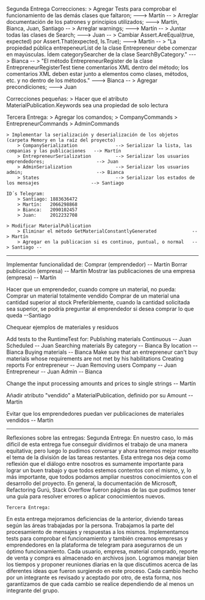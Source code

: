Segunda Entrega Correcciones:
    > Agregar Tests para comprobar el funcionamiento de las demás clases que faltaron; ---> Martín --
    > Arreglar documentación de los patrones y principios utilizados; ---> Martín, Bianca, Juan, Santiago --
    > Arreglar warnings;  ---> Martín --
    > Juntar todas las clases de Search; ---> Juan --
    > Cambiar Assert.AreEqual(true, expected) por Assert.That(expected, Is.True); ---> Martín --
    > "La propiedad pública entrepeneurList de la clase Entrepreneur debe comenzar en mayúsculas. Ídem categorySearcher de la clase SearchByCategory." ---> Bianca --
    > "El método EntrepreneurRegister de la clase EntrepreneurRegisterTest tiene comentarios XML dentro del método; los comentarios XML deben estar junto a elementos como clases, métodos, etc. y no dentro de los métodos."   ---> Bianca --
    > Agregar precondiciones; ---> Juan


Correcciones pequeñas:
    > Hacer que el atributo MaterialPublication.Keywords sea una propiedad de solo lectura


Tercera Entrega:
    > Agregar los comandos; 
        > CompanyCommands
        > EntrepreneurCommands
        > AdminCommands
        
    > Implementar la serialización y deserialización de los objetos (carpeta Memory en la raíz del proyecto)
        > CompanySerialization              --> Serializar la lista, las companias y las publicaciones   --> Martín
        > EntrepreneurSerialization         --> Serializar los usuarios emprendedores;                   --> Juan
        > AdminSerialization                --> Serializar los usuarios admin;                           --> Bianca
        > States                            --> Serializar los estados de los mensajes                   --> Santiago

    ID´s Telegram:
        > Santiago: 1883636472
        > Martín:   2066298868
        > Bianca:   2090102457
        > Juan:     2012232708

    > Modificar MaterialPublication
        > Eliminar el método GetMaterialConstantlyGenerated             --> Martín
        > Agregar en la publicacion si es continuo, puntual, o normal   --> Santiago --

-------------------------------------------------------------------------------------------------
Implementar funcionalidad de:
	Comprar (emprendedor) -- Martín
	Borrar publicación (empresa) -- Martín
	Mostrar las publicaciones de una empresa (empresa) -- Martín


Hacer que un emprendedor, cuando compre un material, no pueda:
	Comprar un material totalmente vendido
	Comprar de un material una cantidad superior al stock
		Preferiblemente, cuando la cantidad solicitada sea superior, se podría preguntar al emprendedor si desea comprar lo que queda --Santiago

Chequear ejemplos de materiales y residuos

Add tests to the RuntimeTest for:
	Publishing materials
		Continuous -- Juan
		Scheduled -- Juan
	Searching materials
		By category -- Bianca
		By location -- Bianca
	Buying materials -- Bianca
		Make sure that an entrepreneur can't buy materials whose requirements are not met by his habilitations
	Creating reports
		For entrepreneur -- Juan 
	Removing users
		Company -- Juan 
		Entrepreneur -- Juan 
		Admin -- Bianca


Change the input processing amounts and prices to single strings -- Martín

Añadir atributo "vendido" a MaterialPublication, definido por su Amount -- Martín

Evitar que los emprendedores puedan ver publicaciones de materiales vendidos -- Martín

-----------------------------------------------------------------------------------------------------

Reflexiones sobre las entregas:
    Segunda Entrega:
En nuestro caso, lo más dificil de esta entrega fue conseguir dividirnos el trabajo de una manera equitativa; pero luego lo pudimos conversar y ahora tenemos mejor resuelto el tema de la división de las tareas restantes. 
Esta entrega nos deja como reflexión que el diálogo entre nosotros es sumamente importante para lograr un buen trabajo y que todos estemos contentos con el mismo, y, lo más importante, que todos podamos ampliar nuestros conocimientos con el desarrollo del proyecto.
En general, la documentación de Microsoft, Refactoring Gurú, Stack Overflow fueron páginas de las que pudimos tener una guía para resolver errores o aplicar conocimientos nuevos.

    Tercera Entrega:
En esta entrega mejoramos deficiencias de la anterior, diviendo tareas según las áreas trabajadas por la persona. Trabajamos la parte del procesamiento de mensajes y respuestas a los mismos. Implementamos tests para comprobar el funcionamiento y también creamos empresas y emprendedores en la plataforma de  telegram para asegurarnos de un óptimo funcionamiento. Cada usuario, empresa, material comprado, reporte de venta y compra es almacenado en archivos json.
Logramos manejar bien los tiempos y proponer reuniones diarias en la que discutimos acerca de las diferentes ideas que fueron surgiendo en este proceso. Cada cambio hecho por un integrante es revisado y aceptado por otro, de esta forma, nos garantizamos de que cada cambio se realice dependiendo de al menos un integrante del grupo.
